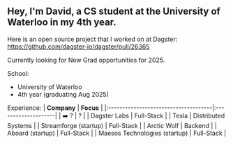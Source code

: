 ## Hey, I'm David, a CS student at the University of Waterloo in my 4th year. 

Here is an open source project that I worked on at Dagster: https://github.com/dagster-io/dagster/pull/26365

Currently looking for New Grad opportunities for 2025.

School:
- University of Waterloo
- 4th year (graduating Aug 2025)

Experience:
| **Company**                          | **Focus**           |
|:-------------------------------------|:--------------------|
| ➡️ ?                                 | ?                   |
| Dagster Labs                         | Full-Stack          |
| Tesla                                | Distributed Systems |
| Streamforge (startup)                | Full-Stack          |
| Arctic Wolf                          | Backend             |
| Aboard (startup)                     | Full-Stack          |
| Maesos Technologies (startup)        | Full-Stack          |
